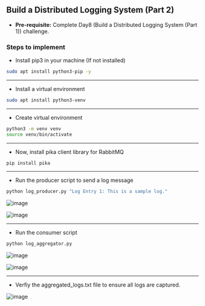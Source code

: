 ## Build a Distributed Logging System (Part 2)

- **Pre-requisite:** Complete Day8 (Build a Distributed Logging System (Part 1)) challenge. 

### Steps to implement

- Install pip3 in your machine (If not installed)
```bash
sudo apt install python3-pip -y
```
---

- Install a virtual environment
```bash
sudo apt install python3-venv
```
---

- Create virtual environment
```bash
python3 -m venv venv
source venv/bin/activate
```
---

- Now, install pika client library for RabbitMQ
```bash
pip install pika
```
---

- Run the producer script to send a log message
```bash
python log_producer.py "Log Entry 1: This is a sample log."
```
![image](https://github.com/user-attachments/assets/42db477b-c8c2-45b7-b975-fbb59e08ff97)

![image](https://github.com/user-attachments/assets/cc2db6a5-7f69-4553-93fe-866afafbeb92)

---
- Run the consumer script
```bash
python log_aggregator.py
```
![image](https://github.com/user-attachments/assets/82376b51-717c-451e-ae81-f545b11c084a)

![image](https://github.com/user-attachments/assets/cf5d4c4f-98a7-47cd-81b9-4e2f27755a5f)

---

- Verfiy the aggregated_logs.txt file to ensure all logs are captured.
  
![image](https://github.com/user-attachments/assets/62f73c6c-de4c-404a-8fd3-2332aaf06ae1)
